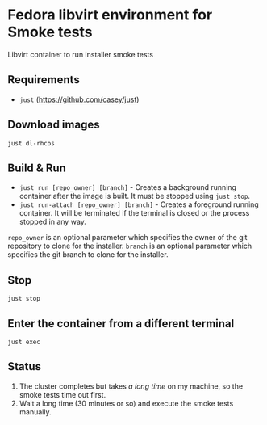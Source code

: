 # Fedora libvirt environment for Smoke tests
Libvirt container to run installer smoke tests

## Requirements
* `just` (https://github.com/casey/just)

## Download images
`just dl-rhcos`

## Build & Run
* `just run [repo_owner] [branch]`        - Creates a background running container after the image is built. It must be stopped using `just stop`.
* `just run-attach [repo_owner] [branch]` - Creates a foreground running container. It will be terminated if the terminal is closed or the process stopped in any way.

`repo_owner` is an optional parameter which specifies the owner of the git repository to clone for the installer.
`branch` is an optional parameter which specifies the git branch to clone for the installer.

## Stop
`just stop`

## Enter the container from a different terminal
`just exec`

## Status
  1. The cluster completes but takes *a long time* on my machine, so the smoke tests time out first.
  2. Wait a long time (30 minutes or so) and execute the smoke tests manually.
